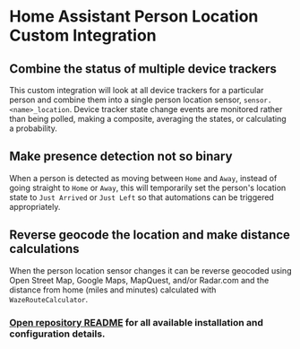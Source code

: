 # Home Assistant Person Location Custom Integration

## Combine the status of multiple device trackers
This custom integration will look at all device trackers for a particular person and combine them into a single person location sensor, `sensor.<name>_location`. Device tracker state change events are monitored rather than being polled, making a composite, averaging the states, or calculating a probability.

## Make presence detection not so binary
When a person is detected as moving between `Home` and `Away`, instead of going straight to `Home` or `Away`, this will temporarily set the person's location state to `Just Arrived` or `Just Left` so that automations can be triggered appropriately.

## Reverse geocode the location and make distance calculations
When the person location sensor changes it can be reverse geocoded using Open Street Map, Google Maps, MapQuest, and/or Radar.com and the distance from home (miles and minutes) calculated with `WazeRouteCalculator`.

### [Open repository README](https://github.com/rodpayne/home-assistant_person_location#home-assistant-person-location-custom-integration) for all available installation and configuration details.

